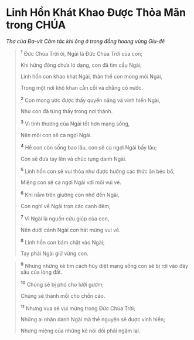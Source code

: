 # Linh Hồn Khát Khao Ðược Thỏa Mãn trong CHÚA
*Thơ của Ða-vít Cảm tác khi ông ở trong đồng hoang vùng Giu-đê*

> <sup><b>1</b></sup> Ðức Chúa Trời ôi, Ngài là Ðức Chúa Trời của con;
> 
> Khi hừng đông chưa ló dạng, con đã tìm cầu Ngài;
> 
> Linh hồn con khao khát Ngài, thân thể con mong mỏi Ngài,
> 
> Trong một nơi khô khan cằn cỗi và chẳng có nước.
> 
> <sup><b>2</b></sup> Con mong ước được thấy quyền năng và vinh hiển Ngài,
> 
> Như con đã từng thấy trong nơi thánh.
> 
> <sup><b>3</b></sup> Vì tình thương của Ngài tốt hơn mạng sống,
> 
> Nên môi con sẽ ca ngợi Ngài.
> 
> <sup><b>4</b></sup> Hễ con còn sống bao lâu, con sẽ ca ngợi Ngài bấy lâu;
> 
> Con sẽ đưa tay lên và chúc tụng danh Ngài.
> 
> <sup><b>5</b></sup> Linh hồn con sẽ vui thỏa như được hưởng các thức ăn béo bổ,
> 
> Miệng con sẽ ca ngợi Ngài với môi vui vẻ.
> 
> <sup><b>6</b></sup> Khi nằm trên giường con nhớ đến Ngài,
> 
> Con nghĩ về Ngài trọn các canh đêm,
> 
> <sup><b>7</b></sup> Vì Ngài là nguồn cứu giúp của con,
> 
> Nên dưới cánh Ngài con hát mừng vui vẻ.
> 
> <sup><b>8</b></sup> Linh hồn con bám chặt vào Ngài;
> 
> Tay phải Ngài giữ vững con.
>


> <sup><b>9</b></sup> Nhưng những kẻ tìm cách hủy diệt mạng sống con sẽ bị rơi vào đáy sâu của lòng đất.
> 
> <sup><b>10</b></sup> Chúng sẽ bị phó cho lưỡi gươm;
> 
> Chúng sẽ thành mồi cho chồn cáo.
> 
> <sup><b>11</b></sup> Nhưng vua sẽ vui mừng trong Ðức Chúa Trời;
> 
> Những ai nhân danh Ngài mà thề nguyện sẽ được vinh hiển;
> 
> Nhưng miệng của những kẻ nói dối phải ngậm lại.
>
